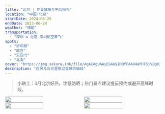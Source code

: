 ```yaml
---
title: "北京 | 仲夏城墙与午后阳光"
location: "中国·北京"
startDate: 2024-06-20
endDate: 2023-06-24
weather: "晴朗"
transportation:
  - "深圳 ⇆ 北京 深圳航空直飞"
spots:
  - "祈年殿"
  - "故宫"
  - "天安门"
  - "北海"
cover: "https://img.sakura.ink/file/AgACAgUAAyEGAASIHQfFAAO4aPHT5jVQgV3oCCFER-GNXcrr5T0AAsgMaxtcs5BXYhxsUp8uEAcBAAMCAAN3AAM2BA.jpeg"
description: "在风与日光里穿过皇城的轴线"
---
```


> 小贴士：6月北京好热，注意防晒；热门景点建议提前预约或避开高峰时段。

<div style="display: flex; gap: 10px;">
    <img src="https://img.sakura.ink/file/AgACAgUAAyEGAASIHQfFAAO2aPHT5Dd3aQtLDsurpUbSl1loZvEAAsYMaxtcs5BXc1iaGDgZwIgBAAMCAAN3AAM2BA.jpeg" style="flex: 1; width: 50%;">
    <img src="https://img.sakura.ink/file/AgACAgUAAyEGAASIHQfFAAO3aPHT5dBiK7CrZEthM6pqEwABCVl5AALHDGsbXLOQV0ugFhooU5PpAQADAgADdwADNgQ.jpeg" style="flex: 1; width: 50%;">
</div>
<div style="display: flex; gap: 10px;">
    <img src="https://img.sakura.ink/file/AgACAgUAAyEGAASIHQfFAAO4aPHT5jVQgV3oCCFER-GNXcrr5T0AAsgMaxtcs5BXYhxsUp8uEAcBAAMCAAN3AAM2BA.jpeg" style="flex: 1; width: 50%;">
    <img src="https://img.sakura.ink/file/AgACAgUAAyEGAASIHQfFAAO6aPHT8JD7zVH-W-l2gEfOeq1L5TAAAsoMaxtcs5BXOgwR2CWNbLwBAAMCAAN3AAM2BA.jpeg" style="flex: 1; width: 50%;">
</div>




